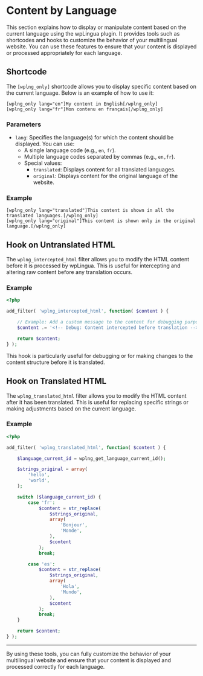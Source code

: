 # Content by Language

This section explains how to display or manipulate content based on the current language using the wpLingua plugin. It provides tools such as shortcodes and hooks to customize the behavior of your multilingual website. You can use these features to ensure that your content is displayed or processed appropriately for each language.

## Shortcode

The `[wplng_only]` shortcode allows you to display specific content based on the current language. Below is an example of how to use it:

```
[wplng_only lang="en"]My content in English[/wplng_only]
[wplng_only lang="fr"]Mon contenu en français[/wplng_only]
```

### Parameters

- `lang`: Specifies the language(s) for which the content should be displayed. You can use:
  - A single language code (e.g., `en`, `fr`).
  - Multiple language codes separated by commas (e.g., `en,fr`).
  - Special values:
    - `translated`: Displays content for all translated languages.
    - `original`: Displays content for the original language of the website.

### Example

```
[wplng_only lang="translated"]This content is shown in all the translated languages.[/wplng_only]
[wplng_only lang="original"]This content is shown only in the original language.[/wplng_only]
```

## Hook on Untranslated HTML

The `wplng_intercepted_html` filter allows you to modify the HTML content before it is processed by wpLingua. This is useful for intercepting and altering raw content before any translation occurs.

### Example

```php
<?php

add_filter( 'wplng_intercepted_html', function( $content ) {

    // Example: Add a custom message to the content for debugging purposes
    $content .= '<!-- Debug: Content intercepted before translation -->';

    return $content;
} );
```

This hook is particularly useful for debugging or for making changes to the content structure before it is translated.

## Hook on Translated HTML

The `wplng_translated_html` filter allows you to modify the HTML content after it has been translated. This is useful for replacing specific strings or making adjustments based on the current language.

### Example

```php
<?php

add_filter( 'wplng_translated_html', function( $content ) {

    $language_current_id = wplng_get_language_current_id();

    $strings_original = array(
        'hello',
        'world',
    );

    switch ($language_current_id) {
        case 'fr':
            $content = str_replace(
                $strings_original,
                array(
                    'Bonjour',
                    'Monde',
                ),
                $content
            );
            break;

        case 'es':
            $content = str_replace(
                $strings_original,
                array(
                    'Hola',
                    'Mundo',
                ),
                $content
            );
            break;
    }

    return $content;
} );
```

---

By using these tools, you can fully customize the behavior of your multilingual website and ensure that your content is displayed and processed correctly for each language.
```